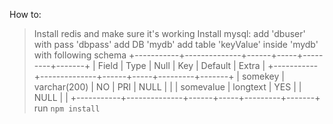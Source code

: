 How to:
> Install redis and make sure it's working
> Install mysql:
> add 'dbuser' with pass 'dbpass'
> add DB 'mydb'
> add table 'keyValue' inside 'mydb' with following schema
+-----------+--------------+------+-----+---------+-------+
| Field     | Type         | Null | Key | Default | Extra |
+-----------+--------------+------+-----+---------+-------+
| somekey   | varchar(200) | NO   | PRI | NULL    |       |
| somevalue | longtext     | YES  |     | NULL    |       |
+-----------+--------------+------+-----+---------+-------+
> run `npm install`